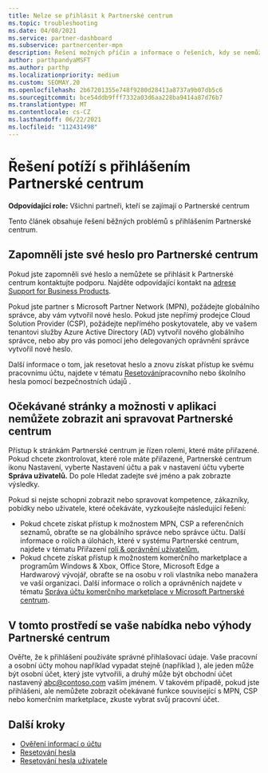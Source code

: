 ```yaml
---
title: Nelze se přihlásit k Partnerské centrum
ms.topic: troubleshooting
ms.date: 04/08/2021
ms.service: partner-dashboard
ms.subservice: partnercenter-mpn
description: Řešení možných příčin a informace o řešeních, kdy se nemůžete přihlásit k Partnerské centrum – přečtěte si další informace o resetování hesel, kontrole rolí a kontrole přihlašovacích údajů.
author: parthpandyaMSFT
ms.author: parthp
ms.localizationpriority: medium
ms.custom: SEOMAY.20
ms.openlocfilehash: 2b67201355e748f9280d28413a8737a9b07db5c6
ms.sourcegitcommit: bce54ddb9fff7332a03d6aa228ba9414a87d76b7
ms.translationtype: MT
ms.contentlocale: cs-CZ
ms.lasthandoff: 06/22/2021
ms.locfileid: "112431498"
---
```

# <a name="troubleshoot-sign-in-issues-for-partner-center"></a>Řešení potíží s přihlášením Partnerské centrum

**Odpovídající role:** Všichni partneři, kteří se zajímají o Partnerské centrum

Tento článek obsahuje řešení běžných problémů s přihlášením Partnerské centrum.

## <a name="youve-forgotten-your-password-for-partner-center"></a>Zapomněli jste své heslo pro Partnerské centrum

Pokud jste zapomněli své heslo a nemůžete se přihlásit k Partnerské centrum kontaktujte podporu. Najděte odpovídající kontakt na [adrese Support for Business Products](/microsoft-365/admin/contact-support-for-business-products).

Pokud jste partner s Microsoft Partner Network (MPN), požádejte globálního správce, aby vám vytvořil nové heslo. Pokud jste nepřímý prodejce Cloud Solution Provider (CSP), požádejte nepřímého poskytovatele, aby ve vašem tenantovi služby Azure Active Directory (AD) vytvořil nového globálního správce, nebo aby pro vás pomocí jeho delegovaných oprávnění správce vytvořil nové heslo.

Další informace o tom, jak resetovat heslo a znovu získat přístup ke svému pracovnímu účtu, najdete v tématu [Resetování](/azure/active-directory/user-help/active-directory-passwords-update-your-own-password#how-to-change-your-password)pracovního nebo školního hesla pomocí bezpečnostních údajů .

## <a name="you-cant-view-or-manage-the-expected-pages-or-capabilities-in-partner-center"></a>Očekávané stránky a možnosti v aplikaci nemůžete zobrazit ani spravovat Partnerské centrum

Přístup k stránkám Partnerské centrum je řízen rolemi, které máte přiřazené. Pokud chcete zkontrolovat, které role máte přiřazené, Partnerské centrum ikonu Nastavení, vyberte Nastavení účtu a pak v nastavení účtu vyberte **Správa uživatelů.** Do pole Hledat zadejte své jméno a pak zobrazte výsledky.

Pokud si nejste schopni zobrazit nebo spravovat kompetence, zákazníky, pobídky nebo uživatele, které očekáváte, vyzkoušejte následující řešení:

- Pokud chcete získat přístup k možnostem MPN, CSP a referenčních seznamů, obraťte se na globálního správce nebo správce účtu. Další informace o rolích a úlohách, které v systému Partnerské centrum, najdete v tématu Přiřazení [rolí & oprávnění uživatelům.](permissions-overview.md)
- Pokud chcete získat přístup k možnostem komerčního marketplace a programům Windows & Xbox, Office Store, Microsoft Edge a Hardwarový vývojář, obraťte se na osobu v roli vlastníka nebo manažera ve vaší organizaci. Další informace o rolích a oprávněních najdete v tématu [Správa účtu komerčního marketplace v Microsoft Partnerské centrum](/azure/marketplace/partner-center-portal/manage-account#define-user-roles-and-permissions).

## <a name="you-cant-see-your-offer-or-benefits-in-partner-center"></a>V tomto prostředí se vaše nabídka nebo výhody Partnerské centrum

Ověřte, že k přihlášení používáte správné přihlašovací údaje. Vaše pracovní a osobní účty mohou například vypadat stejně (například ), ale jeden může být osobní účet, který jste vytvořili, a druhý může být obchodní účet nastavený abc@contoso.com vaším jménem. V takovém případě, pokud jste přihlášeni, ale nemůžete zobrazit očekávané funkce související s MPN, CSP nebo komerčním marketplace, zkuste vybrat svůj pracovní účet.

## <a name="next-steps"></a>Další kroky

- [Ověření informací o účtu](verification-responses.md)
- [Resetování hesla](reset-my-pasword.md)
- [Resetování hesla uživatele](reset-a-user-password.md)